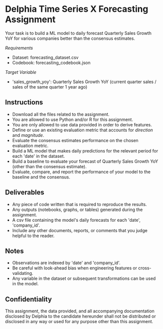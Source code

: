 # Delphia Time Series X Forecasting Assignment
Your task is to build a ML model to daily forecast Quarterly Sales Growth YoY 
for various companies better than the consensus estimates.

*Requirements*
- Dataset: forecasting_dataset.csv
- Codebook: forecasting_codebook.json

*Target Variable*
- 'sales_growth_yoy': Quarterly Sales Growth YoY
  (current quarter sales / sales of the same quarter 1 year ago)

## Instructions
- Download all the files related to the assignment.
- You are allowed to use Python and/or R for this assignment.
- You are only allowed to use data provided in order to derive features.
- Define or use an existing evaluation metric that accounts for *direction* and *magnitude*.
- Evaluate the consensus estimates performance on the chosen evaluation metric.
- Build a ML model that makes daily predictions for the relevant period for each 'date' in the dataset.
- Build a baseline to evaluate your forecast of Quarterly Sales Growth YoY (other than the consensus estimate).
- Evaluate, compare, and report the performance of your model to the baseline and the consensus.

## Deliverables
- Any piece of code written that is required to reproduce the results.
- Any outputs (notebooks, graphs, or tables) generated during the assignment.
- A csv file containing the model's daily forecasts for each 'date', 'company_id'.
- Include any other documents, reports, or comments that you judge helpful to the reader.

## Notes
- Observations are indexed by 'date' and 'company_id'.
- Be careful with look-ahead bias when engineering features or cross-validating.
- Any variable in the dataset or subsequent transformations can be used in the model.

## Confidentiality
This assignment, the data provided, and all accompanying documentation disclosed by Delphia 
to the candidate hereunder shall not be distributed or disclosed in any way or used for any 
purpose other than this assignment.

